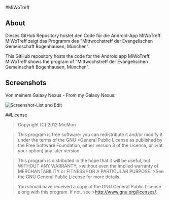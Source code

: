 #MiWoTreff

## About
Dieses GitHub Repository hostet den Code f&uuml;r die Android-App MiWoTreff. MiWoTreff zeigt das Programm des "Mittwochstreff der Evangelischen Gemeinschaft Bogenhausen, München".

This GitHub repository hosts the code for the Android app MiWoTreff. MiWoTreff shows the program of "Mittwochstreff der Evangelischen Gemeinschaft Bogenhausen, München".

## Screenshots

Von meinem Galaxy Nexus - From my Galaxy Nexus:

![Screenshot-List and Edit](http://i.imgur.com/xJkKi.png)

##License

>Copyright (C) 2012 MicMun

>This program is free software: you can redistribute it and/or modify it under the terms of the GNU >General Public License as published by the Free Software Foundation, either version 3 of the License, or >(at your option) any later version.

>This program is distributed in the hope that it will be useful, but WITHOUT ANY WARRANTY; >without even the implied warranty of MERCHANTABILITY or FITNESS FOR A PARTICULAR PURPOSE. >See the GNU General Public License for more details.

>You should have received a copy of the GNU General Public License along with this program. If not, see >http://www.gnu.org/licenses/.


